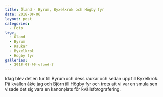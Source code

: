 ```yaml
---
title: Öland - Byrum, Byxelkrok och Högby fyr
date: 2018-08-06
layout: post
categories:
  - Foto
tags:
  - Öland
  - Byrum
  - Raukar
  - Byxelkrok
  - Högby fyr
galleries:
  - 2018-08-06-oland-3
---
```


Idag blev det en tur till Byrum och dess raukar och sedan upp till Byxelkrok. På kvällen åkte jag och Björn till Högby fyr och trots att vi var en smula sen visade det sig vara en kanonplats för kvällsfotografering.
